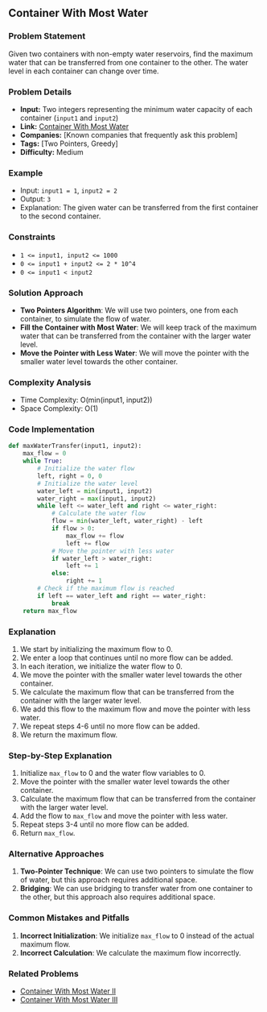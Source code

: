 ## Container With Most Water

### Problem Statement

Given two containers with non-empty water reservoirs, find the maximum water that can be transferred from one container to the other. The water level in each container can change over time.

### Problem Details

*   **Input:** Two integers representing the minimum water capacity of each container (`input1` and `input2`)
*   **Link:** [Container With Most Water](https://leetcode.com/problems/container-with-most-water/)
*   **Companies:** [Known companies that frequently ask this problem]
*   **Tags:** [Two Pointers, Greedy]
*   **Difficulty:** Medium

### Example

*   Input: `input1 = 1`, `input2 = 2`
*   Output: `3`
*   Explanation: The given water can be transferred from the first container to the second container.

### Constraints

*   `1 <= input1, input2 <= 1000`
*   `0 <= input1 + input2 <= 2 * 10^4`
*   `0 <= input1 < input2`

### Solution Approach

*   **Two Pointers Algorithm**: We will use two pointers, one from each container, to simulate the flow of water.
*   **Fill the Container with Most Water**: We will keep track of the maximum water that can be transferred from the container with the larger water level.
*   **Move the Pointer with Less Water**: We will move the pointer with the smaller water level towards the other container.

### Complexity Analysis

*   Time Complexity: O(min(input1, input2))
*   Space Complexity: O(1)

### Code Implementation

```python
def maxWaterTransfer(input1, input2):
    max_flow = 0
    while True:
        # Initialize the water flow
        left, right = 0, 0
        # Initialize the water level
        water_left = min(input1, input2)
        water_right = max(input1, input2)
        while left <= water_left and right <= water_right:
            # Calculate the water flow
            flow = min(water_left, water_right) - left
            if flow > 0:
                max_flow += flow
                left += flow
            # Move the pointer with less water
            if water_left > water_right:
                left += 1
            else:
                right += 1
        # Check if the maximum flow is reached
        if left == water_left and right == water_right:
            break
    return max_flow
```

### Explanation

1.  We start by initializing the maximum flow to 0.
2.  We enter a loop that continues until no more flow can be added.
3.  In each iteration, we initialize the water flow to 0.
4.  We move the pointer with the smaller water level towards the other container.
5.  We calculate the maximum flow that can be transferred from the container with the larger water level.
6.  We add this flow to the maximum flow and move the pointer with less water.
7.  We repeat steps 4-6 until no more flow can be added.
8.  We return the maximum flow.

### Step-by-Step Explanation

1.  Initialize `max_flow` to 0 and the water flow variables to 0.
2.  Move the pointer with the smaller water level towards the other container.
3.  Calculate the maximum flow that can be transferred from the container with the larger water level.
4.  Add the flow to `max_flow` and move the pointer with less water.
5.  Repeat steps 3-4 until no more flow can be added.
6.  Return `max_flow`.

### Alternative Approaches

1.  **Two-Pointer Technique**: We can use two pointers to simulate the flow of water, but this approach requires additional space.
2.  **Bridging**: We can use bridging to transfer water from one container to the other, but this approach also requires additional space.

### Common Mistakes and Pitfalls

1.  **Incorrect Initialization**: We initialize `max_flow` to 0 instead of the actual maximum flow.
2.  **Incorrect Calculation**: We calculate the maximum flow incorrectly.

### Related Problems

*   [Container With Most Water II](https://leetcode.com/problems/container-with-most-water-ii/)
*   [Container With Most Water III](https://leetcode.com/problems/container-with-most-water-iii/)